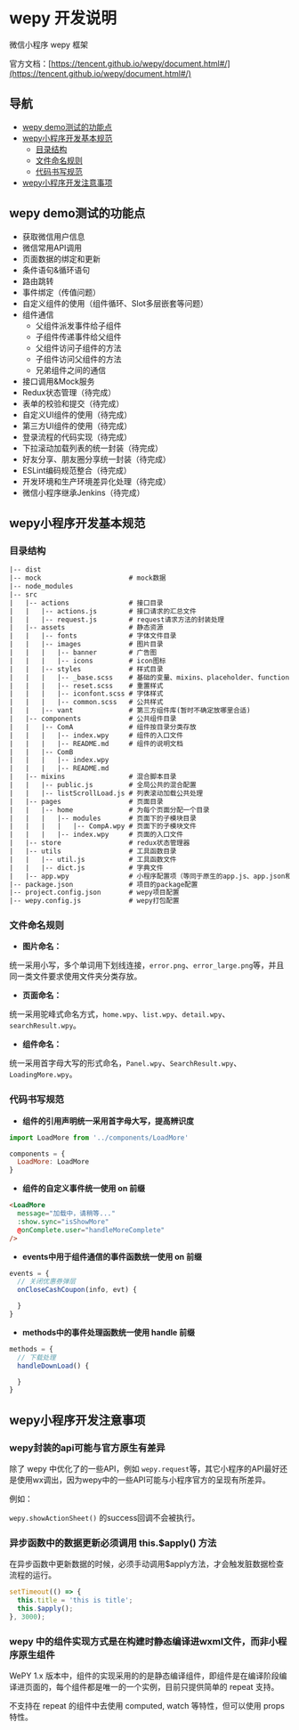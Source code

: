 # wepy 开发说明

微信小程序 wepy 框架

官方文档：[https://tencent.github.io/wepy/document.html#/](https://tencent.github.io/wepy/document.html#/)

## 导航

- [wepy demo测试的功能点](#wepy-demo测试的功能点)
- [wepy小程序开发基本规范](#wepy小程序开发基本规范)
  * [目录结构](#目录结构)
  * [文件命名规则](#文件命名规则)
  * [代码书写规范](#代码书写规范)
- [wepy小程序开发注意事项](#wepy小程序开发注意事项)

## wepy demo测试的功能点

- 获取微信用户信息
- 微信常用API调用
- 页面数据的绑定和更新
- 条件语句&循环语句
- 路由跳转
- 事件绑定（传值问题）
- 自定义组件的使用（组件循环、Slot多层嵌套等问题）
- 组件通信
  * 父组件派发事件给子组件
  * 子组件传递事件给父组件
  * 父组件访问子组件的方法
  * 子组件访问父组件的方法
  * 兄弟组件之间的通信
- 接口调用&Mock服务
- Redux状态管理（待完成）
- 表单的校验和提交（待完成）
- 自定义UI组件的使用（待完成）
- 第三方UI组件的使用（待完成）
- 登录流程的代码实现（待完成）
- 下拉滚动加载列表的统一封装（待完成）
- 好友分享、朋友圈分享统一封装（待完成）
- ESLint编码规范整合（待完成）
- 开发环境和生产环境差异化处理（待完成）
- 微信小程序继承Jenkins（待完成）

## wepy小程序开发基本规范

### 目录结构

```html
|-- dist
|-- mock                      # mock数据
|-- node_modules
|-- src
|   |-- actions               # 接口目录
|   |   |-- actions.js        # 接口请求的汇总文件
|   |   |-- request.js        # request请求方法的封装处理
|   |-- assets                # 静态资源
|   |   |-- fonts             # 字体文件目录
|   |   |-- images            # 图片目录
|   |   |   |-- banner        # 广告图
|   |   |   |-- icons         # icon图标
|   |   |-- styles            # 样式目录
|   |   |   |-- _base.scss    # 基础的变量、mixins、placeholder、functions声明
|   |   |   |-- reset.scss    # 重置样式
|   |   |   |-- iconfont.scss # 字体样式
|   |   |   |-- common.scss   # 公共样式
|   |   |-- vant              # 第三方组件库(暂时不确定放哪里合适)
|   |-- components            # 公共组件目录
|   |   |-- ComA              # 组件按目录分类存放
|   |   |   |-- index.wpy     # 组件的入口文件
|   |   |   |-- README.md     # 组件的说明文档
|   |   |-- ComB
|   |   |   |-- index.wpy
|   |   |   |-- README.md
|   |-- mixins                # 混合脚本目录
|   |   |-- public.js         # 全局公共的混合配置
|   |   |-- listScrollLoad.js # 列表滚动加载公共处理
|   |-- pages                 # 页面目录
|   |   |-- home              # 为每个页面分配一个目录
|   |   |   |-- modules       # 页面下的子模块目录
|   |   |   |   |-- CompA.wpy # 页面下的子模块文件
|   |   |   |-- index.wpy     # 页面的入口文件
|   |-- store                 # redux状态管理器
|   |-- utils                 # 工具函数目录
|   |   |-- util.js           # 工具函数文件
|   |   |-- dict.js           # 字典文件
|   |-- app.wpy               # 小程序配置项（等同于原生的app.js、app.json和app.wxss）
|-- package.json              # 项目的package配置
|-- project.config.json       # wepy项目配置
|-- wepy.config.js            # wepy打包配置
```

### 文件命名规则

- **图片命名：**

统一采用小写，多个单词用下划线连接，`error.png`、`error_large.png`等，并且同一类文件要求使用文件夹分类存放。

- **页面命名：**

统一采用驼峰式命名方式，`home.wpy`、`list.wpy`、`detail.wpy`、`searchResult.wpy`。

- **组件命名：**

统一采用首字母大写的形式命名，`Panel.wpy`、`SearchResult.wpy`、`LoadingMore.wpy`。

### 代码书写规范

- **组件的引用声明统一采用首字母大写，提高辨识度**

```js
import LoadMore from '../components/LoadMore'

components = {
  LoadMore: LoadMore
}
```

- **组件的自定义事件统一使用 on 前缀**

```html
<LoadMore
  message="加载中，请稍等..."
  :show.sync="isShowMore"
  @onComplete.user="handleMoreComplete"
/>
```

- **events中用于组件通信的事件函数统一使用 on 前缀**

```js
events = {
  // 关闭优惠券弹层
  onCloseCashCoupon(info, evt) {

  }
}
```

- **methods中的事件处理函数统一使用 handle 前缀**

```js
methods = {
  // 下载处理
  handleDownLoad() {

  }
}
```

## wepy小程序开发注意事项

### wepy封装的api可能与官方原生有差异

除了 wepy 中优化了的一些API，例如 `wepy.request`等，其它小程序的API最好还是使用wx调出，因为wepy中的一些API可能与小程序官方的呈现有所差异。

例如：

`wepy.showActionSheet()` 的success回调不会被执行。

### 异步函数中的数据更新必须调用 this.$apply() 方法

在异步函数中更新数据的时候，必须手动调用$apply方法，才会触发脏数据检查流程的运行。

```js
setTimeout(() => {
  this.title = 'this is title';
  this.$apply();
}, 3000);
```

### wepy 中的组件实现方式是在构建时静态编译进wxml文件，而非小程序原生组件

WePY 1.x 版本中，组件的实现采用的的是静态编译组件，即组件是在编译阶段编译进页面的，每个组件都是唯一的一个实例，目前只提供简单的 repeat 支持。

不支持在 repeat 的组件中去使用 computed, watch 等特性，但可以使用 props 特性。
